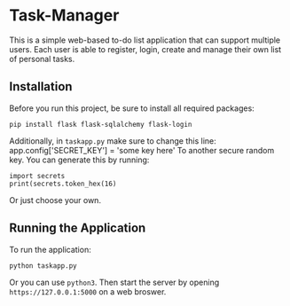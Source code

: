 # Task-Manager
This is a simple web-based to-do list application that can support multiple users. Each user is able to register, login, create and manage their own list of personal tasks.

## Installation
Before you run this project, be sure to install all required packages:
```
pip install flask flask-sqlalchemy flask-login
```
Additionally, in `taskapp.py` make sure to change this line:
app.config['SECRET_KEY'] = 'some key here'
To another secure random key. You can generate this by running:
```
import secrets
print(secrets.token_hex(16)
```
Or just choose your own.

## Running the Application
To run the application:
```
python taskapp.py
```
Or you can use `python3`.
Then start the server by opening `https://127.0.0.1:5000` on a web broswer. 
